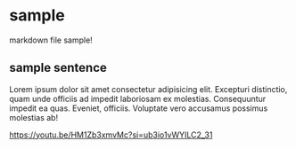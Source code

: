 # sample

markdown file sample!

## sample sentence

Lorem ipsum dolor sit amet consectetur adipisicing elit. Excepturi distinctio, quam unde officiis ad impedit laboriosam ex molestias. Consequuntur impedit ea quas. Eveniet, officiis. Voluptate vero accusamus possimus molestias ab!

https://youtu.be/HM1Zb3xmvMc?si=ub3io1vWYILC2_31

